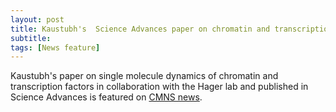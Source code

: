 ```yaml
---
layout: post
title: Kaustubh's  Science Advances paper on chromatin and transcription factor dynamics is featured in CMNS news
subtitle:
tags: [News feature]
---
```


Kaustubh's paper on single molecule dynamics of chromatin and transcription factors in collaboration with the Hager lab and published in Science Advances is featured on [CMNS news](https://cmns.umd.edu/news-events/news/umd-researchers-study-intricate-processes-underpinning-gene-expression).

